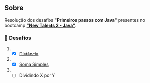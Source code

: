 ## Sobre

Resolução dos desafios **"Primeiros passos com Java"** presentes no bootcamp **["New Talents 2 - Java"](../../../)**.

### 🧠 Desafios

1. - [x] [Distância](distancia/)
2. - [x] [Soma Simples](soma-simples/)
3. - [ ] Dividindo X por Y